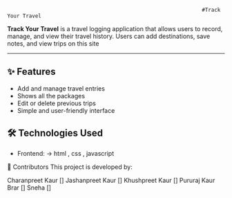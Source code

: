                                                                    #Track Your Travel

**Track Your Travel** is a travel logging application that allows users to record, manage, and view their travel history. Users can add destinations, save notes, and view trips on this site 

---

## ✨ Features

- Add and manage travel entries
- Shows all the packages
- Edit or delete previous trips
- Simple and user-friendly interface


## 🛠 Technologies Used

- Frontend: <!-- e.g., React, HTML, CSS -->
      -> html , css , javascript


👥 Contributors
This project is developed by:

Charanpreet Kaur []
Jashanpreet Kaur []
Khushpreet Kaur []
Pururaj Kaur Brar []
Sneha []


